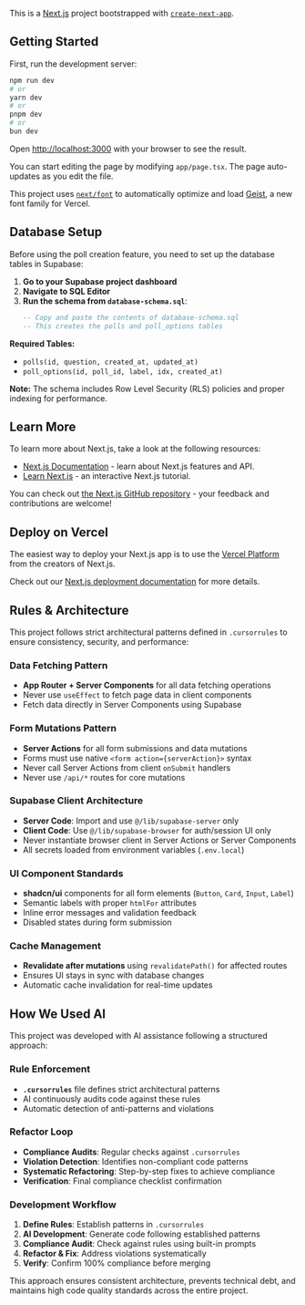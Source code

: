 This is a [Next.js](https://nextjs.org) project bootstrapped with [`create-next-app`](https://nextjs.org/docs/app/api-reference/cli/create-next-app).

## Getting Started

First, run the development server:

```bash
npm run dev
# or
yarn dev
# or
pnpm dev
# or
bun dev
```

Open [http://localhost:3000](http://localhost:3000) with your browser to see the result.

You can start editing the page by modifying `app/page.tsx`. The page auto-updates as you edit the file.

This project uses [`next/font`](https://nextjs.org/docs/app/building-your-application/optimizing/fonts) to automatically optimize and load [Geist](https://vercel.com/font), a new font family for Vercel.

## Database Setup

Before using the poll creation feature, you need to set up the database tables in Supabase:

1. **Go to your Supabase project dashboard**
2. **Navigate to SQL Editor**
3. **Run the schema from `database-schema.sql`**:
   ```sql
   -- Copy and paste the contents of database-schema.sql
   -- This creates the polls and poll_options tables
   ```

**Required Tables:**
- `polls(id, question, created_at, updated_at)`
- `poll_options(id, poll_id, label, idx, created_at)`

**Note:** The schema includes Row Level Security (RLS) policies and proper indexing for performance.

## Learn More

To learn more about Next.js, take a look at the following resources:

- [Next.js Documentation](https://nextjs.org/docs) - learn about Next.js features and API.
- [Learn Next.js](https://nextjs.org/learn) - an interactive Next.js tutorial.

You can check out [the Next.js GitHub repository](https://github.com/vercel/next.js) - your feedback and contributions are welcome!

## Deploy on Vercel

The easiest way to deploy your Next.js app is to use the [Vercel Platform](https://vercel.com/new?utm_medium=default-template&filter=next.js&utm_source=create-next-app&utm_campaign=create-next-app-readme) from the creators of Next.js.

Check out our [Next.js deployment documentation](https://nextjs.org/docs/app/building-your-application/deploying) for more details.

## Rules & Architecture

This project follows strict architectural patterns defined in `.cursorrules` to ensure consistency, security, and performance:

### **Data Fetching Pattern**
- **App Router + Server Components** for all data fetching operations
- Never use `useEffect` to fetch page data in client components
- Fetch data directly in Server Components using Supabase

### **Form Mutations Pattern**
- **Server Actions** for all form submissions and data mutations
- Forms must use native `<form action={serverAction}>` syntax
- Never call Server Actions from client `onSubmit` handlers
- Never use `/api/*` routes for core mutations

### **Supabase Client Architecture**
- **Server Code**: Import and use `@/lib/supabase-server` only
- **Client Code**: Use `@/lib/supabase-browser` for auth/session UI only
- Never instantiate browser client in Server Actions or Server Components
- All secrets loaded from environment variables (`.env.local`)

### **UI Component Standards**
- **shadcn/ui** components for all form elements (`Button`, `Card`, `Input`, `Label`)
- Semantic labels with proper `htmlFor` attributes
- Inline error messages and validation feedback
- Disabled states during form submission

### **Cache Management**
- **Revalidate after mutations** using `revalidatePath()` for affected routes
- Ensures UI stays in sync with database changes
- Automatic cache invalidation for real-time updates

## How We Used AI

This project was developed with AI assistance following a structured approach:

### **Rule Enforcement**
- **`.cursorrules`** file defines strict architectural patterns
- AI continuously audits code against these rules
- Automatic detection of anti-patterns and violations

### **Refactor Loop**
- **Compliance Audits**: Regular checks against `.cursorrules`
- **Violation Detection**: Identifies non-compliant code patterns
- **Systematic Refactoring**: Step-by-step fixes to achieve compliance
- **Verification**: Final compliance checklist confirmation

### **Development Workflow**
1. **Define Rules**: Establish patterns in `.cursorrules`
2. **AI Development**: Generate code following established patterns
3. **Compliance Audit**: Check against rules using built-in prompts
4. **Refactor & Fix**: Address violations systematically
5. **Verify**: Confirm 100% compliance before merging

This approach ensures consistent architecture, prevents technical debt, and maintains high code quality standards across the entire project.
